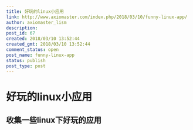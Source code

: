 ```yaml
---
title: 好玩的linux小应用
link: http://www.axiomaster.com/index.php/2018/03/10/funny-linux-app/
author: axiomaster_lism
description: 
post_id: 67
created: 2018/03/10 13:52:44
created_gmt: 2018/03/10 13:52:44
comment_status: open
post_name: funny-linux-app
status: publish
post_type: post
---
```


# 好玩的linux小应用

## 收集一些linux下好玩的应用